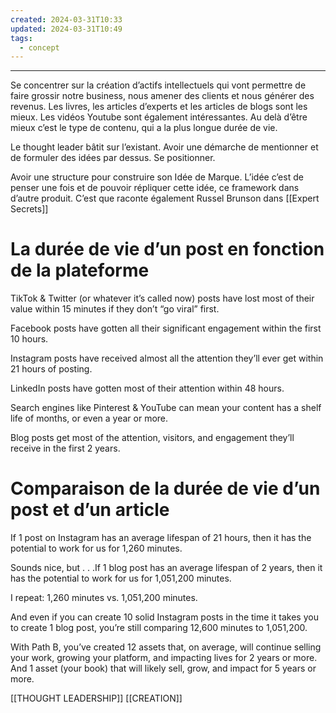 ```yaml
---
created: 2024-03-31T10:33
updated: 2024-03-31T10:49
tags:
  - concept
---
```

---
Se concentrer sur la création d’actifs intellectuels qui vont permettre de faire grossir notre business, nous amener des clients et nous générer des revenus. Les livres, les articles d’experts et les articles de blogs sont les mieux. Les vidéos Youtube sont également intéressantes. Au delà d’être mieux c’est le type de contenu, qui a la plus longue durée de vie. 

Le thought leader bâtit sur l’existant. Avoir une démarche de mentionner et de formuler des idées par dessus. Se positionner.

Avoir une structure pour construire son Idée de Marque. L’idée c’est de penser une fois et de pouvoir répliquer cette idée, ce framework dans d’autre produit. C’est que raconte également Russel Brunson dans [[Expert Secrets]]

# La durée de vie d’un post en fonction de la plateforme

TikTok & Twitter (or whatever it’s called now) posts have lost most of their value within  15 minutes  if they don’t “go viral” first.

Facebook posts have gotten all their significant engagement within the first 10 hours.

Instagram posts have received almost all the attention they’ll ever get within 21 hours of posting. 

LinkedIn posts have gotten most of their attention within 48 hours.

Search engines like Pinterest & YouTube can mean your content has a shelf life of  months, or even a year or more.

Blog posts get most of the attention, visitors, and engagement they’ll receive in the first  2 years.

# Comparaison de la durée de vie d’un post et d’un article

If 1 post on Instagram has an average lifespan of 21 hours, then it has the potential to work for us for 1,260 minutes. 

Sounds nice, but . . .If 1 blog post has an average lifespan of 2 years, then it has the potential to work for us for 1,051,200 minutes.

I repeat: 1,260 minutes vs. 1,051,200 minutes.

And even if you can create 10 solid Instagram posts in the time it takes you to create 1 blog post, you’re still comparing 12,600 minutes to 1,051,200.

With Path B, you’ve created 12 assets that, on average, will continue selling your work, growing your platform, and impacting lives for 2 years or more. And 1 asset (your book) that will likely sell, grow, and impact for 5 years or more.

[[THOUGHT LEADERSHIP]]
[[CREATION]]
